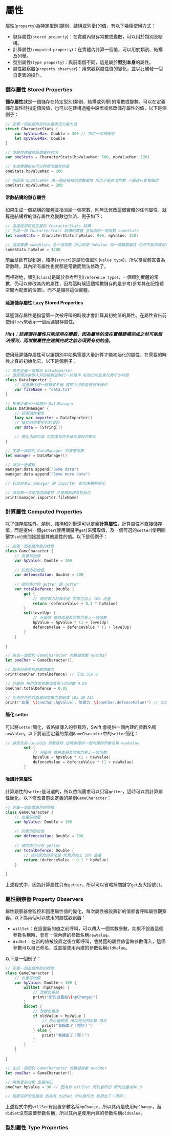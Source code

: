 # 屬性

屬性(`property`)為特定型別(類別、結構或列舉)的值，有以下幾種使用方式：

- 儲存屬性(`stored property`)：在實體內儲存常數或變數，可以用於類別及結構。
- 計算屬性(`computed property`)：在實體內計算一個值，可以用於類別、結構及列舉。
- 型別屬性(`type property`)：與前兩個不同，這是屬於**型別本身**的屬性。
- 屬性觀察器(`property observer`)：用來觀察屬性值的變化，並以此觸發一個自定義的操作。


### 儲存屬性 Stored Properties

**儲存屬性**就是一個儲存在特定型別(類別、結構或列舉)的常數或變數。可以在定義儲存屬性時指定預設值，也可以在建構過程中設置或修改儲存屬性的值，以下是個例子：

```swift
// 定義一個遊戲角色的血量與法力最大值
struct CharacterStats {
    var hpValueMax: Double = 300 // 指定一個預設值
    let mpValueMax: Double
}

// 或是在建構時設置屬性的值
var oneStats = CharacterStats(hpValueMax: 500, mpValueMax: 120)

// 生成實體後也可以再修改屬性的值
oneStats.hpValueMax = 200

// 但因為 mpValueMax 為一個結構裡的常數屬性 所以不能修改常數 下面這行會報錯誤
oneStats.mpValueMax = 200

```


#### 常數結構的儲存屬性

如果生成一個結構的實體並指派給一個常數，則無法修改這個實體的任何屬性，就算是結構裡的儲存屬性為變數也無法，例子如下：

```swift
// 這邊使用前面定義的 CharacterStats 結構
// 生成一個 CharacterStats 結構的實體 並指派給一個常數 someStats
let someStats = CharacterStats(hpValue: 900, mpValue: 150)

// 這個實體 someStats 為一個常數 所以即使 hpValue 為一個變數屬性 仍然不能修改這個值 這行會報錯誤
someStats.hpValue = 1200

```

前面章節有提到過，結構(`struct`)是屬於值型別(`value type`)，所以當實體宣告為常數時，其內所有屬性也就都是常數而無法修改了。

而相對地，類別(`class`)是屬於參考型別(`reference type`)，一個類別實體的常數，仍可以修改其內的屬性，因為這時候這個常數儲存的是參考(參考其在記憶體空間內配置的位置)，而不是儲存這個實體。


#### 延遲儲存屬性 Lazy Stored Properties

延遲儲存屬性是指當第一次被呼叫的時候才會計算其初始值的屬性。在屬性宣告前使用`lazy`來表示一個延遲儲存屬性。

##### Hint：延遲儲存屬性只能使用在變數，因為屬性的值在實體建構完成之前可能無法得到，而常數屬性在建構完成之前必須要有初始值。

使用延遲儲存屬性可以讓類別中如果需要大量計算才能初始化的屬性，在需要的時候才真的初始化它，以下是個例子：

```swift
// 首先定義一個類別 DataImporter 
// 這個類別會導入外部檔案並執行一些操作 初始化可能會花費不少時間
class DataImporter {
    // 這邊簡化成一個檔案名稱 實際上可能會有很多操作
    var fileName = "data.txt"
}

// 接著定義另一個類別 DataManager
class DataManager {
    // 延遲儲存屬性
    lazy var importer = DataImporter()
    // 操作時需要用到的資料
    var data = [String]()

    // 簡化內部內容 可能還有許多操作資料的動作
}

// 生成一個類別 DataManager 的實體常數
let manager = DataManager()

// 添加一些資料
manager.data.append("Some data")
manager.data.append("Some more data")

// 到目前為止 manager 的 importer 都尚未被初始化

// 直到第一次使用這個屬性 才會被創建並初始化
print(manager.importer.fileName)

```


### 計算屬性 Computed Properties

除了儲存屬性外，類別、結構和列舉還可以定義**計算屬性**，計算屬性不直接儲存值，而是提供一個`getter`(使用關鍵字`get`)來獲取值，及一個可選的`setter`(使用關鍵字`set`)來間接設置其他屬性的值。以下是個例子：

```swift
// 定義一個遊戲角色的狀態
class GameCharacter {
    // 血量初始值
    var hpValue: Double = 100
    
    // 防禦力初始值
    var defenceValue: Double = 300
    
    // 總防禦力的 getter 跟 setter
    var totalDefence: Double {
        get {
            // 總防禦力的算法是 防禦力加上 10% 血量
            return (defenceValue + 0.1 * hpValue)
        }
        set(levelUp) {
            // 升級時 會將血量及防禦力乘上一個倍數
            hpValue = hpValue * (1 + levelUp)
            defenceValue = defenceValue * (1 + levelUp)
        }
    }
    
}

// 生成一個類別 GameCharacter 的實體常數 oneChar
let oneChar = GameCharacter();

// 取得目前角色的總防禦力
print(oneChar.totalDefence) // 印出 310.0

// 升級時 角色狀態各數值會乘上的倍數 0.05
oneChar.totalDefence = 0.05

// 則現在角色的血量與防禦力會變成 105 跟 315
print("血量：\(oneChar.hpValue), 防禦力：\(oneChar.defenceValue)") // 印出 血量：105.0, 防禦力：315.0

```


#### 簡化 setter 

可以將`setter`簡化，省略掉傳入的參數時，Swift 會提供一個內建的參數名稱`newValue`。以下將前面定義的類別`GameCharacter`中的`setter`簡化：

```swift
// 將原先的 levelUp 參數移除 這時會提供一個內建的參數名稱 newValue
        set {
            // 升級時 會將血量及防禦力乘上一個倍數
            hpValue = hpValue * (1 + newValue)
            defenceValue = defenceValue * (1 + newValue)
        }

```


#### 唯讀計算屬性

計算屬性的`setter`是可選的，所以依照需求可以只寫`getter`，這時可以將計算屬性簡化，以下修改自前面定義的類別`GameCharacter`：

```swift
// 定義一個遊戲角色的狀態
class GameCharacter {
    // 血量初始值
    var hpValue: Double = 100
    
    // 防禦力初始值
    var defenceValue: Double = 300
    
    // 總防禦力只有 getter
    var totalDefence: Double {
        // 總防禦力的算法是 防禦力加上 10% 血量
        return (defenceValue + 0.1 * hpValue)
    }
    
}

```

上述程式中，因為計算屬性只有`getter`，所以可以省略掉關鍵字`get`及大括號`{}`。


### 屬性觀察器 Property Observers

屬性觀察器會監控和回應屬性值的變化，每次屬性被設置新的值都會呼叫屬性觀察器。以下為兩個可以使用的屬性觀察器：

- `willSet`：在設置新的值之前呼叫，可以傳入一個常數參數，如果不設置這個參數名稱時，會有一個內建的參數名稱`newValue`。
- `didSet`：在新的值被設置之後立即呼叫，會將舊的屬性值當做參數傳入，這個參數可以自己命名，或直接使用內建的參數名稱`oldValue`。

以下是一個例子：

```swift
// 定義一個遊戲角色的狀態
class GameCharacter {
    // 血量初始值
    var hpValue: Double = 100 {
        willSet (hpChange) {
            // 改變血量前
            print("新的血量為\(hpChange)")
        }
        didSet {
            // 改變血量後
            if oldValue > hpValue {
                // 原血量較高 所以是受到攻擊 損血
                print("我損血了！哦阿！")
            } else {
                print("我補血了！耶！")
            }
        }
    }
    
}

// 生成一個類別 GameCharacter 的實體常數 oneChar
let oneChar = GameCharacter();

// 角色受到攻擊 血量降低
oneChar.hpValue = 90 // 因為有 willSet 所以會印出 新的血量為90.0

// 設置完新的血量後 因為有 didSet 所以會印出 我損血了！哦阿！

```

上述程式中的`willSet`有設置參數名稱`hpChange`，所以其內是使用`hpChange`，而`didSet`沒有設置參數名稱，所以其內是使用內建的參數名稱`oldValue`。


### 型別屬性 Type Properties






